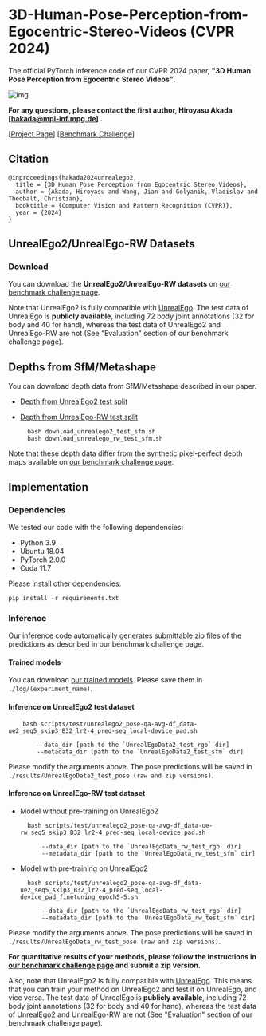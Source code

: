 # 3D-Human-Pose-Perception-from-Egocentric-Stereo-Videos (CVPR 2024)

The official PyTorch inference code of our CVPR 2024 paper, **"3D Human Pose Perception from Egocentric Stereo Videos"**.

![img](doc/overview_setup.png)

**For any questions, please contact the first author, Hiroyasu Akada [hakada@mpi-inf.mpg.de] .**

[[Project Page](https://4dqv.mpi-inf.mpg.de/UnrealEgo2/)] [[Benchmark Challenge](https://unrealego.mpi-inf.mpg.de/)]

## Citation

```
@inproceedings{hakada2024unrealego2,
  title = {3D Human Pose Perception from Egocentric Stereo Videos},
  author = {Akada, Hiroyasu and Wang, Jian and Golyanik, Vladislav and Theobalt, Christian},
  booktitle = {Computer Vision and Pattern Recognition (CVPR)},
  year = {2024}
}
```



## UnrealEgo2/UnrealEgo-RW Datasets

### Download

You can download the **UnrealEgo2/UnrealEgo-RW datasets** on [our benchmark challenge page](https://unrealego.mpi-inf.mpg.de/).

Note that UnrealEgo2 is fully compatible with [UnrealEgo](https://github.com/hiroyasuakada/UnrealEgo). The test data of UnrealEgo is **publicly available**, including 72 body joint annotations (32 for body and 40 for hand), whereas the test data of UnrealEgo2 and UnrealEgo-RW are not (See "Evaluation" section of our benchmark challenge page).

## Depths from SfM/Metashape

You can download depth data from SfM/Metashape described in our paper.

- <a href="https://unrealego.mpi-inf.mpg.de/data/download_unrealego2_test_sfm.sh" download>Depth from UnrealEgo2 test split</a>
- <a href="https://unrealego.mpi-inf.mpg.de/data/download_unrealego_rw_test_sfm.sh" download>Depth from UnrealEgo-RW test split</a>

        bash download_unrealego2_test_sfm.sh
        bash download_unrealego_rw_test_sfm.sh

Note that these depth data differ from the synthetic pixel-perfect depth maps available on [our benchmark challenge page](https://unrealego.mpi-inf.mpg.de/).


## Implementation

### Dependencies

We tested our code with the following dependencies:

- Python 3.9
- Ubuntu 18.04
- PyTorch 2.0.0
- Cuda 11.7

Please install other dependencies:
    
    pip install -r requirements.txt    

### Inference

Our inference code automatically generates submittable zip files of the predictions as described in our benchmark challenge page.

#### Trained models

You can download [our trained models](https://drive.google.com/drive/folders/1NQ08KHKNl3iyrcWzgMlUfCoFlQnn97ve?usp=drive_link). Please save them in `./log/(experiment_name)`.

#### Inference on UnrealEgo2 test dataset

        bash scripts/test/unrealego2_pose-qa-avg-df_data-ue2_seq5_skip3_B32_lr2-4_pred-seq_local-device_pad.sh

            --data_dir [path to the `UnrealEgoData2_test_rgb` dir]
            --metadata_dir [path to the `UnrealEgoData2_test_sfm` dir]

Please modify the arguments above. The pose predictions will be saved in `./results/UnrealEgoData2_test_pose (raw and zip versions)`.

#### Inference on UnrealEgo-RW test dataset

- Model without pre-training on UnrealEgo2
  
        bash scripts/test/unrealego2_pose-qa-avg-df_data-ue-rw_seq5_skip3_B32_lr2-4_pred-seq_local-device_pad.sh

            --data_dir [path to the `UnrealEgoData_rw_test_rgb` dir]
            --metadata_dir [path to the `UnrealEgoData_rw_test_sfm` dir]

- Model with pre-training on UnrealEgo2
  
        bash scripts/test/unrealego2_pose-qa-avg-df_data-ue2_seq5_skip3_B32_lr2-4_pred-seq_local-device_pad_finetuning_epoch5-5.sh

            --data_dir [path to the `UnrealEgoData_rw_test_rgb` dir]
            --metadata_dir [path to the `UnrealEgoData_rw_test_sfm` dir]

Please modify the arguments above. The pose predictions will be saved in `./results/UnrealEgoData_rw_test_pose (raw and zip versions)`.

**For quantitative results of your methods, please follow the instructions in [our benchmark challenge page](https://unrealego.mpi-inf.mpg.de/) and submit a zip version.**

Also, note that UnrealEgo2 is fully compatible with [UnrealEgo](https://github.com/hiroyasuakada/UnrealEgo). This means that you can train your method on UnrealEgo2 and test it on UnrealEgo, and vice versa. The test data of UnrealEgo is **publicly available**, including 72 body joint annotations (32 for body and 40 for hand), whereas the test data of UnrealEgo2 and UnrealEgo-RW are not (See "Evaluation" section of our benchmark challenge page).

